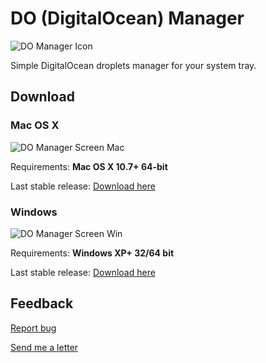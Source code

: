 # DO (DigitalOcean) Manager

![DO Manager Icon](http://www.aoizora.org/domanager/main_logo.png)

Simple DigitalOcean droplets manager for your system tray.

## Download

### Mac OS X

![DO Manager Screen Mac](http://www.aoizora.org/domanager/screen_mac.png)

Requirements: **Mac OS X 10.7+ 64-bit**

Last stable release: [Download here](http://aoizora.org/domanager/download/mac/)

### Windows

![DO Manager Screen Win](http://www.aoizora.org/domanager/screen_win.png)

Requirements: **Windows XP+ 32/64 bit**

Last stable release: [Download here](http://aoizora.org/domanager/download/win/)

## Feedback

[Report bug](https://github.com/itohnobue/domanager/issues/new)

[Send me a letter](mailto:nobu@aoizora.org)